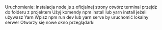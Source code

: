 Uruchomienie:
instalacja node js z oficjalnej strony
otwórz terminal
przejdź do folderu z projektem
Użyj komendy npm install lub yarn install jeżeli używasz Yarn
Wpisz npm run dev lub yarn serve by uruchomić lokalny serwer
Otworzy się nowe okno przeglądarki

